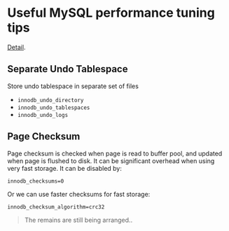 # Useful MySQL performance tuning tips

[Detail](https://www.percona.com/live/mysql-conference-2014/sites/default/files/slides/PLMCE2014-Innodb-Architecture-And-Performance-Optimization.pdf).

## Separate Undo Tablespace

Store undo tablespace in separate set of files

- `innodb_undo_directory`
- `innodb_undo_tablespaces`
- `innodb_undo_logs`

## Page Checksum

Page checksum is checked when page is read to buffer pool, and updated when page is flushed to disk.
It can be significant overhead when using very fast storage. It can be disabled by:

`innodb_checksums=0`

Or we can use faster checksums for fast storage:

`innodb_checksum_algorithm=crc32`

> The remains are still being arranged..
